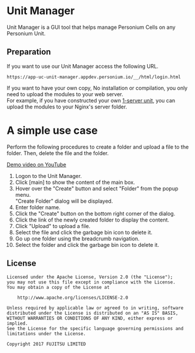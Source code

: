 # Unit Manager  
Unit Manager is a GUI tool that helps manage Personium Cells on any Personium Unit.  

## Preparation  
If you want to use our Unit Manager access the following URL.  

    https://app-uc-unit-manager.appdev.personium.io/__/html/login.html

If you want to have your own copy, 
No installation or compilation, you only need to upload the modules to your web server.  
For example, if you have constructed your own [1-server unit](https://github.com/personium/ansible/blob/master/1-server_unit/1-server_unit.jpg), you can upload the modules to your Nginx's server folder.  

# A simple use case  
Perform the following procedures to create a folder and upload a file to the folder. Then, delete the file and the folder.  

[Demo video on YouTube](https://youtu.be/d1_pET0M-YA)  

1. Logon to the Unit Manager.  
1. Click [main] to show the content of the main box.  
1. Hover over the "Create" button and select "Folder" from the popup menu.  
"Create Folder" dialog will be displayed.  
1. Enter folder name.  
1. Click the "Create" button on the bottom right corner of the dialog.  
1. Click the link of the newly created folder to display the content.  
1. Click "Upload" to upload a file.  
1. Select the file and click the garbage bin icon to delete it.  
1. Go up one folder using the breadcrumb navigation.  
1. Select the folder and click the garbage bin icon to delete it.  


## License  

    Licensed under the Apache License, Version 2.0 (the "License");
    you may not use this file except in compliance with the License.
    You may obtain a copy of the License at

        http://www.apache.org/licenses/LICENSE-2.0

    Unless required by applicable law or agreed to in writing, software
    distributed under the License is distributed on an "AS IS" BASIS,
    WITHOUT WARRANTIES OR CONDITIONS OF ANY KIND, either express or implied.
    See the License for the specific language governing permissions and
    limitations under the License.

    Copyright 2017 FUJITSU LIMITED
